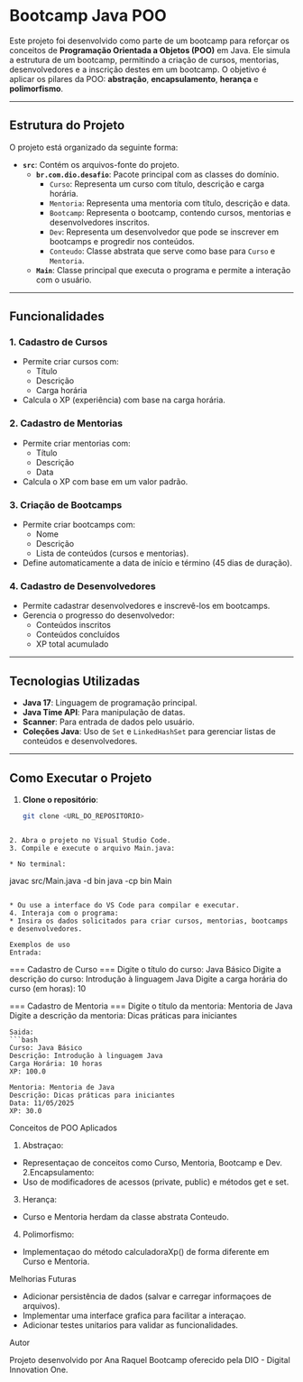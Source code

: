 # Bootcamp Java POO

Este projeto foi desenvolvido como parte de um bootcamp para reforçar os conceitos de **Programação Orientada a Objetos (POO)** em Java. Ele simula a estrutura de um bootcamp, permitindo a criação de cursos, mentorias, desenvolvedores e a inscrição destes em um bootcamp. O objetivo é aplicar os pilares da POO: **abstração**, **encapsulamento**, **herança** e **polimorfismo**.

---

## Estrutura do Projeto

O projeto está organizado da seguinte forma:

- **`src`**: Contém os arquivos-fonte do projeto.
  - **`br.com.dio.desafio`**: Pacote principal com as classes do domínio.
    - `Curso`: Representa um curso com título, descrição e carga horária.
    - `Mentoria`: Representa uma mentoria com título, descrição e data.
    - `Bootcamp`: Representa o bootcamp, contendo cursos, mentorias e desenvolvedores inscritos.
    - `Dev`: Representa um desenvolvedor que pode se inscrever em bootcamps e progredir nos conteúdos.
    - `Conteudo`: Classe abstrata que serve como base para `Curso` e `Mentoria`.
  - **`Main`**: Classe principal que executa o programa e permite a interação com o usuário.

---

## Funcionalidades

### 1. **Cadastro de Cursos**
- Permite criar cursos com:
  - Título
  - Descrição
  - Carga horária
- Calcula o XP (experiência) com base na carga horária.

### 2. **Cadastro de Mentorias**
- Permite criar mentorias com:
  - Título
  - Descrição
  - Data
- Calcula o XP com base em um valor padrão.

### 3. **Criação de Bootcamps**
- Permite criar bootcamps com:
  - Nome
  - Descrição
  - Lista de conteúdos (cursos e mentorias).
- Define automaticamente a data de início e término (45 dias de duração).

### 4. **Cadastro de Desenvolvedores**
- Permite cadastrar desenvolvedores e inscrevê-los em bootcamps.
- Gerencia o progresso do desenvolvedor:
  - Conteúdos inscritos
  - Conteúdos concluídos
  - XP total acumulado

---

## Tecnologias Utilizadas

- **Java 17**: Linguagem de programação principal.
- **Java Time API**: Para manipulação de datas.
- **Scanner**: Para entrada de dados pelo usuário.
- **Coleções Java**: Uso de `Set` e `LinkedHashSet` para gerenciar listas de conteúdos e desenvolvedores.

---

## Como Executar o Projeto

1. **Clone o repositório**:
   ```bash
   git clone <URL_DO_REPOSITORIO>
```

2. Abra o projeto no Visual Studio Code.
3. Compile e execute o arquivo Main.java:

* No terminal:

```
javac src/Main.java -d bin
java -cp bin Main
```

* Ou use a interface do VS Code para compilar e executar.
4. Interaja com o programa:
* Insira os dados solicitados para criar cursos, mentorias, bootcamps e desenvolvedores.

Exemplos de uso
Entrada:
```
=== Cadastro de Curso ===
Digite o título do curso: Java Básico
Digite a descrição do curso: Introdução à linguagem Java
Digite a carga horária do curso (em horas): 10

=== Cadastro de Mentoria ===
Digite o título da mentoria: Mentoria de Java
Digite a descrição da mentoria: Dicas práticas para iniciantes
```
Saida:
```bash
Curso: Java Básico
Descrição: Introdução à linguagem Java
Carga Horária: 10 horas
XP: 100.0

Mentoria: Mentoria de Java
Descrição: Dicas práticas para iniciantes
Data: 11/05/2025
XP: 30.0
```

Conceitos de POO Aplicados
1. Abstraçao:
* Representaçao de conceitos como Curso, Mentoria, Bootcamp e Dev.
2.Encapsulamento:
* Uso de modificadores de acessos (private, public) e métodos get e set.
3. Herança:
* Curso e Mentoria herdam da classe abstrata Conteudo.
4. Polimorfismo:
* Implementaçao do método calculadoraXp() de forma diferente em Curso e Mentoria.

Melhorias Futuras

* Adicionar persistência de dados (salvar e carregar informaçoes de arquivos).
* Implementar uma interface grafica para facilitar a interaçao.
* Adicionar testes unitarios para validar as funcionalidades.

Autor 

Projeto desenvolvido por Ana Raquel 
Bootcamp oferecido pela DIO - Digital Innovation One.
